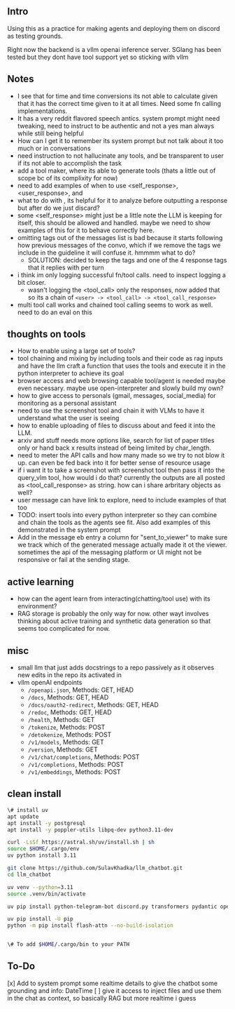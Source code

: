 Intro
---
Using this as a practice for making agents and deploying them on discord as testing grounds.

Right now the backend is a vllm openai inference server. SGlang has been tested but they dont have tool support yet so sticking with vllm


Notes
---
- I see that for time and time conversions its not able to calculate given that it has the correct time given to it at all times. Need some fn calling implementations.
- It has a very reddit flavored speech antics. system prompt might need tweaking, need to instruct to be authentic and not a yes man always while still being helpful
- How can I get it to remember its system prompt but not talk about it too much or in conversations
- need instruction to not hallucinate any tools, and be transparent to user if its not able to accomplish the task
- add a tool maker, where its able to generate tools (thats a little out of scope bc of its complixity for now)
- need to add examples of when to use <self_response>, <user_response>, and <plan>
- what to do with <thoughts>, its helpful for it to analyze before outputting a response but after do we just discard?
- some <self_response> might just be a little note the LLM is keeping for itself, this should be allowed and handled. maybe we need to show examples of this for it to behave correctly here.
- omitting tags out of the messages list is bad because it starts following how previous messages of the convo, which if we remove the tags we include in the guideline it will confuse it. hmmmm what to do? 
    - SOLUTION: decided to keep the <thought> tags and one of the 4 response tags that it replies with per turn
- i think im only logging successful fn/tool calls. need to inspect logging a bit closer.
    - wasn't logging the <tool_call> only the responses, now added that so its a chain of `<user> -> <tool_call> -> <tool_call_response>`
- multi tool call works and chained tool calling seems to work as well. need to do an eval on this

thoughts on tools
---
- How to enable using a large set of tools?
- tool chaining and mixing by including tools and their code as rag inputs and have the llm craft a function that uses the tools and execute it in the python interpreter to achieve its goal
- browser access and web browsing capable tool/agent is needed maybe even necessary. maybe use open-interpreter and slowly build my own?
- how to give access to personals (gmail, messages, social_media) for monitoring as a personal assistant
- need to use the screenshot tool and chain it with VLMs to have it understand what the user is seeing
- how to enable uploading of files to discuss about and feed it into the LLM.
- arxiv and stuff needs more options like, search for list of paper titles only or hand back x results instead of being limited by char_length.
- need to meter the API calls and how many made so we try to not blow it up. can even be fed back into it for better sense of resource usage
- if i want it to take a screenshot with screenshot tool then pass it into the query_vlm tool, how would i do that? currently the outputs are all posted as <tool_call_response> as string. how can i share arbritary objects as well?
- user message can have link to explore, need to include examples of that too
- TODO: insert tools into every python interpreter so they can combine and chain the tools as the agents see fit. Also add examples of this demonstrated in the system prompt
- Add in the message eb entry a column for "sent_to_viewer" to make sure we track which of the generated message actually made it ot the viewer. sometimes the api of the messaging platform or UI might not be responsive or fail at the sending stage.


active learning
---
- how can the agent learn from interacting(chatting/tool use) with its environment?
- RAG storage is probably the only way for now. other wayt involves thinking about active training and synthetic data generation so that seems too complicated for now.


misc
---
- small llm that just adds docstrings to a repo passively as it observes new edits in the repo its activated in
- vllm openAI endpoints
    - `/openapi.json`, Methods: GET, HEAD
    - `/docs`, Methods: GET, HEAD
    - `/docs/oauth2-redirect`, Methods: GET, HEAD
    - `/redoc`, Methods: GET, HEAD
    - `/health`, Methods: GET
    - `/tokenize`, Methods: POST
    - `/detokenize`, Methods: POST
    - `/v1/models`, Methods: GET
    - `/version`, Methods: GET
    - `/v1/chat/completions`, Methods: POST
    - `/v1/completions`, Methods: POST
    - `/v1/embeddings`, Methods: POST

clean install
---
```bash
\# install uv
apt update
apt install -y postgresql
apt install -y poppler-utils libpq-dev python3.11-dev

curl -LsSf https://astral.sh/uv/install.sh | sh
source $HOME/.cargo/env
uv python install 3.11

git clone https://github.com/SulavKhadka/llm_chatbot.git
cd llm_chatbot

uv venv --python=3.11
source .venv/bin/activate

uv pip install python-telegram-bot discord.py transformers pydantic openai loguru logfire llama-index geopy huggingface-hub mss langchain ipykernel ipywidgets nvitop torchvision pdf2image qwen-vl-utils torch psutil psycopg2 psycopg2-binary langchain-community "wikibase-rest-api-client<0.2" mediawikiapi arxiv

uv pip install -U pip
python -m pip install flash-attn --no-build-isolation


\# To add $HOME/.cargo/bin to your PATH
```

To-Do
---
[x] Add to system prompt some realtime details to give the chatbot some grounding and info: DateTime
[ ] give it access to inject files and use them in the chat as context, so basically RAG but more realtime i guess
 